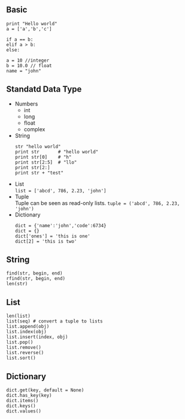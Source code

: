 ## Basic
```
print "Hello world"
a = ['a','b','c']

if a == b:
elif a > b:
else:

a = 10 //integer
b = 10.0 // float
name = "john"
```

## Standatd Data Type
* Numbers  
  * int
  * long
  * float
  * complex
* String  
  ```
  str "hello world"  
  print str       # "hello world"
  print str[0]    # "h"
  print str[2:5]  # "llo"
  print str[2:]
  print str + "test"
  ```
* List  
  `list = ['abcd', 786, 2.23, 'john']`
* Tuple  
  Tuple can be seen as read-only lists.
  `tuple = ('abcd', 786, 2.23, 'john')`
* Dictionary  
  ```
  dict = {'name':'john','code':6734}  
  dict = {}  
  dict['ones'] = 'this is one'
  dict[2] = 'this is two'
  ```
## String
```
find(str, begin, end)
rfind(str, begin, end)
len(str)
```
## List
```
len(list)
list(seq) # convert a tuple to lists
list.append(obj)
list.index(obj)
list.insert(index, obj)
list.pop()
list.remove()
list.reverse()
list.sort()
```
## Dictionary  
```
dict.get(key, default = None)
dict.has_key(key)
dict.items()
dict.keys()
dict.values()
```
